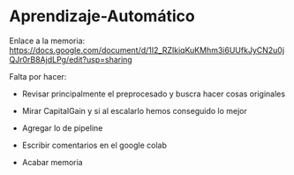 # Aprendizaje-Automático
Enlace a la memoria:
https://docs.google.com/document/d/1I2_RZIkiqKuKMhm3i6UUfkJyCN2u0jQJr0rB8AjdLPg/edit?usp=sharing

Falta por hacer:
- Revisar principalmente el preprocesado y buscra hacer cosas originales
- Mirar CapitalGain y si al escalarlo hemos conseguido lo mejor
- Agregar lo de pipeline

  
- Escribir comentarios en el google colab
- Acabar memoria

